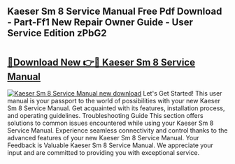 ## Kaeser Sm 8 Service Manual Free Pdf Download - Part-Ff1 New Repair Owner Guide - User Service Edition zPbG2

# <h2><a href="http://bc59193.oget.top/?id=Kaeser+Sm+8+Service+Manual">🔗Download New 👉🔴 Kaeser Sm 8 Service Manual</a></h2>

[![Kaeser Sm 8 Service Manual new download](https://i.imgur.com/5g1atiW.png)](http://bc59193.oget.top/?id=Kaeser+Sm+8+Service+Manual)
Let's Get Started! This user manual is your passport to the world of possibilities with your new Kaeser Sm 8 Service Manual. Get acquainted with its features, installation process, and operating guidelines. Troubleshooting Guide This section offers solutions to common issues encountered while using your Kaeser Sm 8 Service Manual. Experience seamless connectivity and control thanks to the advanced features of your new Kaeser Sm 8 Service Manual. Your Feedback is Valuable Kaeser Sm 8 Service Manual. We appreciate your input and are committed to providing you with exceptional service.
